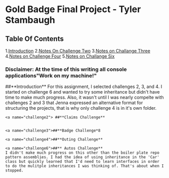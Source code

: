 # Gold Badge Final Project - Tyler Stambaugh

## Table Of Contents
1.[Introduction](#intro)
2.[Notes On Challenge Two](/#challenge2)
3.[Notes on Challange Three](/#challenge3)
4.[Notes on Challenge Four](/#challenge4)
5.[Notes on Challange Six](/#challenge6)

### Disclaimer: At the time of this writing all console applications"Work on my machine!"

<a name="intro">
    ##**Introduction**
    For this assignment, I selected challenges 2, 3, and 4. I started on challenge
    6 and wanted to try some inheritance but didn't have time to make much progress.
    Also, it wasn't until I was nearly compelte with challenges 2 and 3 that Jenna expressed an
    alternative format for structuring the projects, that is why only challenge 4 is in it's own folder.



    <a name="challenge2"> ##**Claims Challenge**


    <a name="challenge3">##**Badge Challenge*8

    <a name="challenge4">##**Outing Challenge**

    <a name="challenge6">##** Autos Challenge**
    I didn't make much progress on this other than the boiler plate repo pattern assemblies. I had the idea of using inheritance in the 'Car' class but quickly learned that I'd need to learn interfaces in order to do the mulitple inheritances I was thinking of. That's about when I stopped. 

